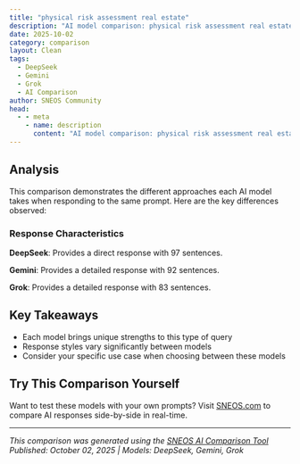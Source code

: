 ```yaml
---
title: "physical risk assessment real estate"
description: "AI model comparison: physical risk assessment real estate..."
date: 2025-10-02
category: comparison
layout: Clean
tags:
  - DeepSeek
  - Gemini
  - Grok
  - AI Comparison
author: SNEOS Community
head:
  - - meta
    - name: description
      content: "AI model comparison: physical risk assessment real estate..."
---
```


<ChatComparison
  title="physical risk assessment real estate"
  prompt="physical risk assessment real estate"
  :responses='{"DeepSeek": "Of course. A **Physical Risk Assessment in Real Estate** is a critical process for evaluating the vulnerability of a property and its occupants to physical threats. These threats can range from natural disasters to structural failures and criminal activity.\n\nThe goal is to identify, analyze, and mitigate these risks to protect:\n* **Human Life \u0026 Safety:** The paramount concern.\n* **Property \u0026 Assets:** Minimizing damage and financial loss.\n* **Business Continuity:** Ensuring operations can resume quickly after an incident.\n* **Legal \u0026 Regulatory Compliance:** Meeting insurance, lender, and government requirements.\n* **Asset Value \u0026 Reputation:** Protecting the long-term investment.\n\nHere is a comprehensive breakdown of conducting a physical risk assessment for real estate.\n\n---\n\n### The 5-Step Physical Risk Assessment Process\n\nThis structured approach can be applied to any property type (commercial, residential, industrial).\n\n#### Step 1: Identify the Hazards\nWalk the property (both interior and exterior) and research local conditions to catalog all potential risks.\n\n**A. Natural Hazards (Location-Dependent):**\n* **Geological:** Earthquakes, landslides, sinkholes, soil liquefaction.\n* **Meteorological/Hydrological:** Floods (riverine, coastal, flash), hurricanes/typhoons, tornadoes, severe winds, hail, snow/ice loads, wildfires, drought (subsidence).\n* **Climate Change Amplified:** Sea-level rise, increased frequency/intensity of storms, extreme heat, and prolonged drought.\n\n**B. Structural \u0026 Building System Hazards:**\n* **Foundation \u0026 Structure:** Cracks, settling, deterioration of concrete/steel, inadequate seismic retrofitting.\n* **Roofing:** Poor condition, weak points, inadequate drainage, poor wind resistance.\n* **Facade/Cladding:** Loose materials, unsafe balconies, non-compliant materials (e.g., combustible cladding).\n* **Critical Systems:**\n * **Electrical:** Old wiring, faulty panels, overloaded circuits (fire risk).\n * **Plumbing:** Leaking or corroded pipes (water damage, mold).\n * **HVAC:** Gas leaks, poor ventilation, malfunctioning systems.\n * **Elevators \u0026 Escalators:** Lack of maintenance, outdated safety features.\n\n**C. Human-Induced \u0026 Operational Hazards:**\n* **Security:** Poor access control, inadequate lighting, blind spots, weak locks, lack of surveillance.\n* **Fire Safety:** Absence of working smoke/CO detectors, blocked fire exits, lack of sprinklers/fire extinguishers, improper storage of flammables.\n* **Slip, Trip, and Fall Hazards:** Uneven flooring, poor lighting on stairs, wet surfaces, loose carpets.\n* **Hazardous Materials:** Presence of asbestos, lead paint, radon, or chemical storage.\n* **Proximity Risks:** Adjacent to high-risk sites (chemical plants, railways, airports).\n\n#### Step 2: Determine Who Might Be Harmed and How\nFor each hazard identified, consider the impact on:\n* **Tenants \u0026 Residents:** Are they vulnerable (e.g., elderly, children)?\n* **Employees \u0026 Staff:** Maintenance, security, office workers.\n* **Visitors \u0026 the Public:** Customers, delivery personnel, guests.\n* **Contractors:** People working on-site for repairs or construction.\n* **Emergency Responders:** Could the hazard put firefighters or police at greater risk?\n\n#### Step 3: Evaluate the Risks and Decide on Precautions\nThis is the core of the assessment\u2014prioritizing risks based on their **Likelihood** and **Severity**.\n\nA common tool is a **Risk Matrix**:\n\n| Severity \u2192 \u003Cbr\u003E Likelihood \u2193 | **Minor** (First Aid) | **Moderate** (Injury) | **Major** (Serious Injury) | **Severe** (Fatality) |\n| :--- | :--- | :--- | :--- | :--- |\n| **Very Likely** | Medium | High | Extreme | Extreme |\n| **Likely** | Medium | High | High | Extreme |\n| **Unlikely** | Low | Medium | High | High |\n| **Very Unlikely** | Low | Low | Medium | High |\n\n**Example:**\n* **Hazard:** Faulty wiring in a multifamily building.\n * **Likelihood:** *Likely* (over time, with electrical load).\n * **Severity:** *Severe* (potential for fatal fire).\n * **Risk Rating:** **Extreme** - Requires immediate action.\n\n* **Hazard:** Sinkhole in a remote corner of a large plot.\n * **Likelihood:** *Very Unlikely* to affect people.\n * **Severity:** *Major* (if someone were to fall in).\n * **Risk Rating:** **Medium** - Requires a plan and monitoring.\n\n#### Step 4: Record Findings and Implement an Action Plan\nCreate a formal report that documents:\n* Hazards identified.\n* Persons at risk.\n* Risk ratings from the matrix.\n* **Recommended control measures.**\n* **Timeline and responsibility** for implementation.\n\n**Control measures follow a hierarchy of effectiveness:**\n1. **Eliminate:** Remove the hazard completely (e.g., remove asbestos).\n2. **Substitute:** Replace with a safer alternative (e.g., install non-slip flooring).\n3. **Engineering Controls:** Isolate people from the hazard (e.g., install guardrails, automatic shut-off valves).\n4. **Administrative Controls:** Change the way people work (e.g., implement security protocols, maintenance schedules, evacuation plans).\n5. **Personal Protective Equipment (PPE):** The last line of defense (e.g., hard hats on construction sites).\n\n#### Step 5: Review and Update the Assessment Regularly\nA risk assessment is not a one-time event. It must be reviewed:\n* Annually.\n* After a major incident.\n* When the property undergoes significant renovation or change in use.\n* When new tenants with different risk profiles move in.\n* When new local hazard data becomes available (e.g., updated flood maps).\n\n---\n\n### Special Considerations for Different Stakeholders\n\n* **For Investors \u0026 Lenders:**\n * Focus on **long-term climate risk** (flood, fire, sea-level rise) which can affect property value, insurability, and rental income.\n * Use tools like **Four Twenty Seven / Moody\u0027s ESG**, **RMS**, or **CoreLogic** for climate risk analytics.\n * Physical risk is a key component of **ESG (Environmental, Social, Governance)** investing.\n\n* **For Property Managers \u0026 Owners:**\n * Focus on **day-to-day operational risks** (slip-and-fall, security, fire).\n * Ensure compliance with local building codes (e.g., IBC, NFPA) and regulations like OSHA.\n * Maintain detailed records of inspections and maintenance to limit liability.\n\n* **For Corporate Occupants (Tenants):**\n * Conduct assessments to ensure the building supports **business continuity**.\n * Verify the landlord\u0027s risk management plans align with your own operational needs.\n\n### Key Tools and Resources\n\n* **FEMA Flood Maps:** For understanding base flood elevations.\n* **USGS Earthquake Fault Maps:** For seismic risk.\n* **Local Building \u0026 Fire Codes:** For compliance requirements.\n* **Professional Consultants:** Structural engineers, environmental assessors, certified security professionals.\n* **Climate Risk Data Platforms:** As mentioned above for investors.\n\n### Conclusion\n\nA thorough physical risk assessment is no longer optional in real estate; it is a fundamental aspect of prudent asset management. It transforms unknown dangers into manageable, quantifiable factors, enabling owners and managers to make informed decisions that safeguard people, preserve property value, and ensure resilience in the face of both everyday and catastrophic threats.", "Gemini": "A physical risk assessment for real estate is a systematic process to identify and evaluate potential hazards that could cause harm to people, property, or the environment at a real estate property. It\u0027s crucial for:\n\n* **Protecting tenants, employees, and visitors:** Ensuring a safe environment.\n* **Reducing liability:** Minimizing the risk of accidents and lawsuits.\n* **Protecting property value:** Preventing damage and maintaining the property\u0027s condition.\n* **Complying with regulations:** Meeting legal and insurance requirements.\n\nHere\u0027s a breakdown of the typical steps involved:\n\n**1. Planning and Preparation:**\n\n* **Define the scope:** Determine the areas, systems, and activities to be included in the assessment. Will it cover the entire building and grounds, or just specific areas?\n* **Assemble a team:** Include relevant personnel such as property managers, maintenance staff, security personnel, and potentially external consultants (engineers, safety specialists).\n* **Gather information:** Collect existing documentation such as:\n * Property blueprints and site plans\n * Maintenance records (e.g., fire safety inspections, elevator maintenance)\n * Incident reports (past accidents, injuries, near misses)\n * Environmental reports (e.g., asbestos surveys, lead paint assessments)\n * Security protocols\n * Emergency plans\n * Insurance policies\n * Local building codes and regulations\n\n**2. Hazard Identification:**\n\nThis is the core of the assessment. Systematically identify potential hazards. Common areas to consider include:\n\n* **Structural Integrity:**\n * Foundation cracks, settling\n * Roof leaks, damage\n * Exterior walls: cracks, deterioration, water damage\n * Stairwells: condition of steps, handrails\n * Load-bearing elements: columns, beams\n * Weather-related damage: wind, snow, ice, flooding\n* **Fire Safety:**\n * Fire hazards: flammable materials, obstructed exits\n * Fire detection: smoke detectors, sprinkler systems (functionality, maintenance)\n * Fire suppression: fire extinguishers, fire hydrants (accessibility, maintenance)\n * Emergency exits: clear signage, unobstructed pathways\n * Fire-resistant construction: firewalls, fire doors (integrity)\n* **Electrical Systems:**\n * Exposed wiring, damaged outlets\n * Overloaded circuits\n * Faulty equipment\n * Grounding issues\n * Emergency power systems (generators)\n* **Mechanical Systems (HVAC, Plumbing):**\n * Leaks, corrosion\n * Equipment malfunctions\n * Poor ventilation\n * Water damage (mold growth)\n * Legionella risk (water systems)\n* **Security:**\n * Access control: locks, security cameras, keycard systems\n * Lighting: adequate illumination in parking areas, walkways\n * Perimeter security: fencing, gates\n * Alarm systems: functionality, monitoring\n * Vulnerability to crime: break-ins, vandalism\n* **Environmental Hazards:**\n * Asbestos: presence, condition, management plan\n * Lead paint: presence, condition, mitigation measures\n * Mold: presence, source, remediation plan\n * Radon: testing, mitigation\n * Soil contamination: past industrial use, potential contaminants\n * Water contamination: lead pipes, water quality testing\n* **Slip, Trip, and Fall Hazards:**\n * Uneven surfaces: sidewalks, parking lots\n * Spills, wet floors\n * Inadequate lighting\n * Cluttered walkways\n * Ice and snow accumulation\n* **Accessibility:**\n * Compliance with ADA (Americans with Disabilities Act)\n * Ramps, elevators, accessible restrooms\n * Accessible parking\n* **Other Hazards:**\n * Elevator safety\n * Swimming pool safety\n * Playground equipment safety\n * Landscaping hazards: tree limbs, overgrown vegetation\n * Hazards related to specific building use (e.g., chemical storage in a lab)\n\n**Methods for Hazard Identification:**\n\n* **Visual Inspections:** Walk through the property, observing conditions and taking notes.\n* **Interviews:** Talk to tenants, employees, and maintenance staff about their experiences and concerns.\n* **Review of Records:** Analyze past incident reports, maintenance logs, and safety inspections.\n* **Checklists:** Use pre-prepared checklists to ensure all areas are covered.\n* **Specialized Testing:** Conduct tests for asbestos, lead paint, radon, mold, or water quality.\n\n**3. Risk Analysis:**\n\nFor each identified hazard, analyze the:\n\n* **Severity of potential harm:** What is the worst possible outcome? (e.g., minor injury, serious injury, death, property damage, environmental damage)\n* **Probability of occurrence:** How likely is the hazard to result in harm? (e.g., rare, unlikely, possible, likely, very likely)\n* **Exposure:** How often are people or property exposed to the hazard? (e.g., constant, frequent, occasional, rare)\n\nUse a risk matrix (likelihood vs. severity) to categorize the risk level (e.g., low, medium, high, critical). Here\u0027s a simple example:\n\n| Likelihood | Severity: Minor | Severity: Moderate | Severity: Major | Severity: Catastrophic |\n|-------------|-------------------|--------------------|-----------------|----------------------|\n| Very Likely | Medium | High | High | Critical |\n| Likely | Low | Medium | High | High |\n| Possible | Low | Low | Medium | High |\n| Unlikely | Negligible | Low | Low | Medium |\n| Rare | Negligible | Negligible | Low | Low |\n\n**4. Risk Control and Mitigation:**\n\nDevelop and implement measures to eliminate or reduce the identified risks. Prioritize actions based on the risk level. Common risk control strategies include:\n\n* **Elimination:** Remove the hazard completely (e.g., remove asbestos).\n* **Substitution:** Replace a hazardous substance with a safer alternative (e.g., use non-toxic cleaning products).\n* **Engineering Controls:** Implement physical changes to the environment to reduce risk (e.g., install guardrails, improve ventilation).\n* **Administrative Controls:** Establish procedures and policies to reduce risk (e.g., safety training, lockout/tagout procedures).\n* **Personal Protective Equipment (PPE):** Provide employees with appropriate PPE (e.g., safety glasses, gloves, respirators).\n\nExamples of mitigation measures:\n\n* **High Risk (e.g., Significant structural damage):** Immediate repairs, temporary shoring, evacuation if necessary.\n* **Medium Risk (e.g., Fire code violation):** Correct the violation immediately, conduct fire drills.\n* **Low Risk (e.g., Loose handrail):** Repair the handrail promptly.\n\n**Specific examples of Mitigation Measures:**\n\n* **Fire Hazards:** Install or upgrade fire alarms and sprinkler systems. Clear exits and ensure proper signage. Regularly inspect and maintain fire extinguishers.\n* **Slip and Fall Hazards:** Repair uneven surfaces, improve lighting, implement a spill cleanup policy, and use non-slip flooring.\n* **Security Risks:** Install security cameras, improve lighting, implement access control systems, and train employees on security procedures.\n* **Environmental Hazards:** Develop and implement asbestos or lead paint management plans. Mitigate radon levels. Remediate mold growth.\n* **Accessibility Issues:** Install ramps, elevators, accessible restrooms, and designated parking spaces.\n\n**5. Documentation:**\n\n* Maintain a written record of the entire risk assessment process, including:\n * Scope of the assessment\n * Team members\n * Information sources\n * Identified hazards\n * Risk analysis (severity, probability, risk level)\n * Risk control measures\n * Implementation plan and timeline\n * Responsibilities\n * Photographs and supporting documentation\n\n**6. Implementation and Monitoring:**\n\n* Implement the risk control measures according to the plan.\n* Assign responsibility for specific actions.\n* Establish a timeline for completion.\n* Monitor the effectiveness of the control measures.\n* Conduct regular follow-up inspections to ensure that the controls are in place and functioning properly.\n\n**7. Review and Update:**\n\n* Review and update the risk assessment regularly, especially after any significant changes to the property, processes, or regulations.\n* Review the assessment after any incidents or near misses to identify any lessons learned and improve the risk control measures.\n* Annual review is a good starting point, but more frequent reviews may be needed in high-risk environments.\n\n**Important Considerations:**\n\n* **Regulations:** Be aware of all applicable federal, state, and local regulations related to safety, health, and the environment.\n* **Insurance:** Consult with your insurance provider to understand your coverage and any specific risk management requirements.\n* **Professional Advice:** Consider engaging qualified professionals such as engineers, safety consultants, and environmental specialists to assist with the assessment.\n* **Training:** Provide adequate training to employees on safety procedures, hazard recognition, and risk control measures.\n* **Communication:** Communicate the findings of the risk assessment to all relevant stakeholders, including tenants, employees, and visitors.\n* **Prioritization:** Focus on addressing the most critical risks first.\n\nBy following these steps, you can conduct a thorough physical risk assessment of your real estate property and implement effective measures to protect people, property, and the environment. Remember that this is an ongoing process that requires continuous monitoring and improvement.\n", "Grok": "Physical risk assessment in real estate involves evaluating potential hazards and vulnerabilities associated with a property that could impact its value, safety, usability, or longevity. These risks typically stem from natural disasters, environmental factors, structural issues, and other physical conditions. Conducting a thorough physical risk assessment is critical for property owners, investors, insurers, and developers to make informed decisions and mitigate potential losses.\n\nHere\u2019s a detailed overview of physical risk assessment in real estate:\n\n---\n\n### **1. Purpose of Physical Risk Assessment**\n- **Risk Identification:** To identify potential physical threats to a property, such as flooding, earthquakes, or structural weaknesses.\n- **Value Protection:** To safeguard the property\u0027s value by addressing risks before they cause damage or depreciation.\n- **Insurance and Financing:** To meet the requirements of insurers and lenders who often demand risk assessments before providing coverage or loans.\n- **Compliance:** To ensure compliance with local building codes, environmental regulations, and safety standards.\n- **Due Diligence:** For buyers and investors to understand risks before purchasing or developing a property.\n\n---\n\n### **2. Key Components of Physical Risk Assessment**\nPhysical risks in real estate can be broadly categorized into environmental, structural, and location-specific hazards. Below are the main components typically evaluated:\n\n#### **a. Environmental and Natural Disaster Risks**\n- **Flooding:** Assessing whether the property is in a flood zone, near water bodies, or prone to stormwater runoff. Tools like FEMA flood maps or local flood risk data are often used.\n- **Earthquakes:** Evaluating the seismic zone and the property\u2019s structural resilience to earthquakes. This includes checking compliance with seismic building codes.\n- **Hurricanes and Storms:** Analyzing exposure to high winds, storm surges, and other weather-related risks, especially in coastal areas.\n- **Wildfires:** Assessing proximity to wildfire-prone areas and the availability of defensible space or fire-resistant materials.\n- **Climate Change Impacts:** Considering long-term risks such as rising sea levels, increasing temperatures, or extreme weather patterns that could affect the property.\n\n#### **b. Structural and Building Condition Risks**\n- **Building Integrity:** Inspecting the property for structural issues like foundation cracks, roof damage, or outdated construction materials (e.g., asbestos or lead paint).\n- **Age and Maintenance:** Evaluating the age of the building and the history of maintenance or repairs. Older buildings may have higher risks of deterioration.\n- **Building Code Compliance:** Checking if the property meets current safety and construction standards, which can impact its vulnerability to physical damage.\n- **Pest Infestations:** Identifying risks from termites, rodents, or other pests that could damage the structure.\n\n#### **c. Location-Specific Risks**\n- **Geographic Vulnerabilities:** Assessing risks based on the property\u2019s location, such as landslide-prone hillsides, sinkhole areas, or proximity to fault lines.\n- **Proximity to Hazards:** Evaluating nearby risks like industrial facilities (potential chemical spills), airports (noise pollution), or highways (traffic hazards).\n- **Soil and Ground Conditions:** Testing for soil stability, contamination, or erosion risks that could affect the foundation or surrounding land.\n\n#### **d. Infrastructure and Utility Risks**\n- **Access to Utilities:** Ensuring reliable access to water, electricity, and sewage systems, and assessing risks of disruptions due to aging infrastructure.\n- **Drainage Systems:** Checking for adequate stormwater drainage to prevent flooding or water damage.\n- **Road Access:** Evaluating risks related to poor road conditions or limited access during emergencies.\n\n---\n\n### **3. Steps in Conducting a Physical Risk Assessment**\n1. **Desk Research and Data Collection:**\n - Gather data on the property\u2019s location, historical weather events, zoning regulations, and environmental reports.\n - Use tools like geographic information systems (GIS), flood maps, and seismic risk maps to assess environmental hazards.\n\n2. **Site Inspection:**\n - Conduct a physical walkthrough of the property to identify visible issues like cracks, wear and tear, or poor maintenance.\n - Engage professionals such as structural engineers, environmental consultants, or surveyors for detailed inspections.\n\n3. **Risk Analysis:**\n - Evaluate the likelihood and potential impact of identified risks (e.g., a 1% annual chance of flooding with a $100,000 damage estimate).\n - Use risk scoring or modeling tools to prioritize risks based on severity and probability.\n\n4. **Mitigation Recommendations:**\n - Propose measures to reduce or eliminate risks, such as reinforcing structures, installing flood barriers, or updating electrical systems.\n - Suggest insurance coverage for unavoidable risks like earthquakes or hurricanes.\n\n5. **Reporting:**\n - Prepare a comprehensive report summarizing findings, risk levels, and recommended actions for stakeholders (e.g., buyers, lenders, or insurers).\n\n---\n\n### **4. Tools and Resources for Physical Risk Assessment**\n- **Flood Maps and Climate Models:** FEMA Flood Insurance Rate Maps (FIRMs), NOAA data, or localized climate risk tools.\n- **Seismic Risk Tools:** USGS Earthquake Hazard Maps or local seismic zoning data.\n- **Property Condition Assessments (PCA):** Standardized evaluations conducted by professionals to assess building condition (often required for commercial real estate transactions).\n- **Environmental Site Assessments (ESA):** Phase I and Phase II ESAs to identify contamination or environmental liabilities.\n- **Insurance Risk Models:** Tools like catastrophe (CAT) models used by insurers to predict potential losses from natural disasters.\n\n---\n\n### **5. Importance for Stakeholders**\n- **Investors/Buyers:** Helps in making informed decisions by understanding potential repair costs or value depreciation due to physical risks.\n- **Property Owners:** Enables proactive maintenance and risk mitigation to avoid costly damages.\n- **Insurers:** Assists in determining premiums and coverage limits based on identified risks.\n- **Lenders:** Reduces the risk of financing properties prone to significant physical damage.\n- **Developers:** Guides site selection and building design to minimize exposure to hazards.\n\n---\n\n### **6. Challenges in Physical Risk Assessment**\n- **Data Limitations:** Incomplete or outdated data on environmental risks or property conditions can lead to inaccurate assessments.\n- **Climate Uncertainty:** Long-term climate change impacts are hard to predict, making it challenging to assess future risks.\n- **Cost and Time:** Comprehensive assessments, especially for large or complex properties, can be expensive and time-consuming.\n- **Regulatory Variability:** Building codes and environmental regulations differ by region, requiring localized expertise.\n\n---\n\n### **7. Mitigation Strategies**\n- **Structural Upgrades:** Reinforce buildings with earthquake straps, flood-resistant materials, or upgraded roofing.\n- **Landscaping Adjustments:** Implement erosion control measures or create defensible spaces in wildfire-prone areas.\n- **Insurance Coverage:** Purchase specialized policies for flood, earthquake, or other natural disaster risks.\n- **Emergency Plans:** Develop evacuation or disaster response plans for occupants.\n- **Regular Maintenance:** Schedule routine inspections and repairs to address wear and tear before it escalates.\n\n---\n\n### **Conclusion**\nPhysical risk assessment is a vital process in real estate to identify and mitigate hazards that could affect a property\u2019s safety, functionality, and market value. By systematically evaluating environmental, structural, and location-specific risks, stakeholders can protect their investments and ensure long-term resilience. Engaging qualified professionals and leveraging modern tools and data can enhance the accuracy and effectiveness of these assessments, especially in an era of increasing climate-related challenges.\n\nIf you\u2019re looking for a specific type of physical risk assessment (e.g., for a particular property type or hazard), or need guidance on a specific case, feel free to provide more details!"}' 
  published-date="09:37"
/>

## Analysis

This comparison demonstrates the different approaches each AI model takes when responding to the same prompt. Here are the key differences observed:

### Response Characteristics

**DeepSeek**: Provides a direct response with 97 sentences. 

**Gemini**: Provides a detailed response with 92 sentences. 

**Grok**: Provides a detailed response with 83 sentences. 

## Key Takeaways

- Each model brings unique strengths to this type of query
- Response styles vary significantly between models
- Consider your specific use case when choosing between these models

## Try This Comparison Yourself

Want to test these models with your own prompts? Visit [SNEOS.com](https://sneos.com) to compare AI responses side-by-side in real-time.

---

*This comparison was generated using the [SNEOS AI Comparison Tool](https://sneos.com)*
*Published: October 02, 2025 | Models: DeepSeek, Gemini, Grok*
